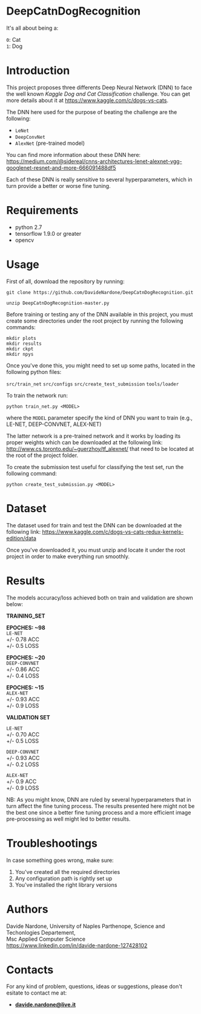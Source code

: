 # DeepCatnDogRecognition

It's all about being a:

`0`: Cat <br>
`1`: Dog <br>

# Introduction

This project proposes three differents Deep Neural Network (DNN) to face the well known *Kaggle Dog and Cat Classification* challenge. You can get more details about it at https://www.kaggle.com/c/dogs-vs-cats.

The DNN here used for the purpose of beating the challenge are the following:

- `LeNet`
- `DeepConvNet`
- `AlexNet` (pre-trained model)

You can find more information about these DNN here: https://medium.com/@sidereal/cnns-architectures-lenet-alexnet-vgg-googlenet-resnet-and-more-666091488df5

Each of these DNN is really sensitive to several hyperparameters, which in turn provide a better or worse fine tuning.

# Requirements

  - python 2.7 <br>
  - tensorflow 1.9.0 or greater <br>
  - opencv <br>
  
# Usage

First of all, download the repository by running:

`git clone https://github.com/DavideNardone/DeepCatnDogRecognition.git` <br>

`unzip DeepCatnDogRecognition-master.py`

Before training or testing any of the DNN available in this project, you must create some directories under the root project
by running the following commands:

`mkdir plots` <br>
`mkdir results` <br>
`mkdir ckpt` <br>
`mkdir npys` <br>

Once you've done this, you might need to set up some paths, located in the following python files:

`src/train_net`
`src/configs`
`src/create_test_submission`
`tools/loader`

To train the network run:

`python train_net.py <MODEL>`

where the `MODEL` parameter specify the kind of DNN you want to train (e.g., LE-NET, DEEP-CONVNET, ALEX-NET)

The latter network is a pre-trained network and it works by loading its proper weights which can be downloaded at the following link: <br>
http://www.cs.toronto.edu/~guerzhoy/tf_alexnet/ that need to be located at the root of the project folder.

To create the submission test useful for classifying the test set, run the following command:

`python create_test_submission.py <MODEL>`

# Dataset

The dataset used for train and test the DNN can be downloaded at the following link: https://www.kaggle.com/c/dogs-vs-cats-redux-kernels-edition/data

Once you've downloaded it, you must unzip and locate it under the root project in order to make everything run smoothly.

# Results

The models accuracy/loss achieved both on train and validation are shown below:

**TRAINING_SET**
 
 **EPOCHES: ~98** <br> 
`LE-NET` <br>
+/- 0.78 ACC  <br>
+/- 0.5 LOSS <br>

 **EPOCHES: ~20** <br> 
`DEEP-CONVNET` <br>
+/- 0.86 ACC <br>
+/- 0.4 LOSS <br>

 **EPOCHES: ~15** <br> 
`ALEX-NET` <br>
+/- 0.93 ACC <br>
+/- 0.9 LOSS <br>

**VALIDATION SET**

`LE-NET` <br>
+/- 0.70 ACC <br>
+/- 0.5 LOSS <br>

`DEEP-CONVNET` <br>
+/- 0.93 ACC <br>
+/- 0.2 LOSS <br>

`ALEX-NET` <br>
+/- 0.9 ACC <br>
+/- 0.9 LOSS <br>

NB: As you might know, DNN are ruled by several hyperparameters that in turn affect the fine tuning process. The results presented here might not be the best one since a better fine tuning process and a more efficient image pre-processing as well might led to better results.

# Troubleshootings

In case something goes wrong, make sure:

1. You've created all the required directories
2. Any configuration path is rightly set up
3. You've installed the right library versions

# Authors

Davide Nardone, University of Naples Parthenope, Science and Techonlogies Departement,<br> Msc Applied Computer Science <br/>
https://www.linkedin.com/in/davide-nardone-127428102

# Contacts

For any kind of problem, questions, ideas or suggestions, please don't esitate to contact me at: 
- **davide.nardone@live.it**
